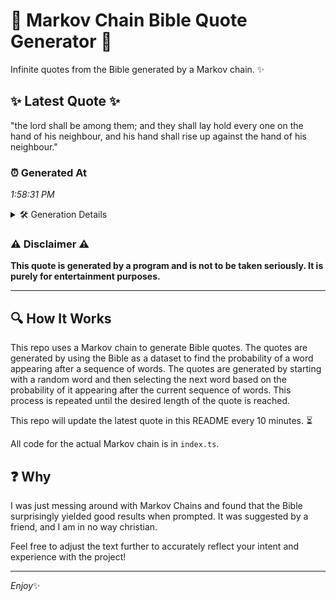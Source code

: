 # 📖 Markov Chain Bible Quote Generator 📖

Infinite quotes from the Bible generated by a Markov chain. ✨

## ✨ Latest Quote ✨
"the lord shall be among them; and they shall lay hold every one on the hand of his neighbour, and his hand shall rise up against the hand of his neighbour."

### ⏰ Generated At
*1:58:31 PM*

<details>
    <summary>🛠️ Generation Details</summary>
    <p>
        <strong>🌱 Seed:</strong> the<br>
        <strong>🔄 Iterations:</strong> 30<br>
        <strong>📜 Context History:</strong><br>[ the ]: lord<br>[ the, lord ]: shall<br>[ the, lord, shall ]: be<br>[ the, lord, shall, be ]: among<br>[ the, lord, shall, be, among ]: them;<br>[ the, lord, shall, be, among, them; ]: and<br>[ lord, shall, be, among, them;, and ]: they<br>[ shall, be, among, them;, and, they ]: shall<br>[ be, among, them;, and, they, shall ]: lay<br>[ among, them;, and, they, shall, lay ]: hold<br>[ them;, and, they, shall, lay, hold ]: every<br>[ and, they, shall, lay, hold, every ]: one<br>[ they, shall, lay, hold, every, one ]: on<br>[ shall, lay, hold, every, one, on ]: the<br>[ lay, hold, every, one, on, the ]: hand<br>[ hold, every, one, on, the, hand ]: of<br>[ every, one, on, the, hand, of ]: his<br>[ one, on, the, hand, of, his ]: neighbour,<br>[ on, the, hand, of, his, neighbour, ]: and<br>[ the, hand, of, his, neighbour,, and ]: his<br>[ hand, of, his, neighbour,, and, his ]: hand<br>[ of, his, neighbour,, and, his, hand ]: shall<br>[ his, neighbour,, and, his, hand, shall ]: rise<br>[ neighbour,, and, his, hand, shall, rise ]: up<br>[ and, his, hand, shall, rise, up ]: against<br>[ his, hand, shall, rise, up, against ]: the<br>[ hand, shall, rise, up, against, the ]: hand<br>[ shall, rise, up, against, the, hand ]: of<br>[ rise, up, against, the, hand, of ]: his<br>[ up, against, the, hand, of, his ]: neighbour.<br>
    </p>
</details>

### ⚠️ Disclaimer ⚠️
**This quote is generated by a program and is not to be taken seriously. It is purely for entertainment purposes.**

---

## 🔍 How It Works

This repo uses a Markov chain to generate Bible quotes. The quotes are generated by using the Bible as a dataset to find the probability of a word appearing after a sequence of words. The quotes are generated by starting with a random word and then selecting the next word based on the probability of it appearing after the current sequence of words. This process is repeated until the desired length of the quote is reached.

This repo will update the latest quote in this README every 10 minutes. ⏳

All code for the actual Markov chain is in `index.ts`.

## ❓ Why

I was just messing around with Markov Chains and found that the Bible surprisingly yielded good results when prompted. 
It was suggested by a friend, and I am in no way christian.

Feel free to adjust the text further to accurately reflect your intent and experience with the project!

---

*Enjoy*✨
